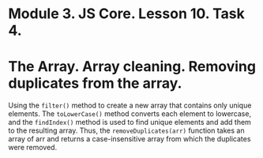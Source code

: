 # Module 3. JS Core. Lesson 10. Task 4.

# The Array. Array cleaning. Removing duplicates from the array.

Using the `filter()` method to create a new array that contains only unique elements. The `toLowerCase()` method converts each element to lowercase, and the `findIndex()` method is used to find unique elements and add them to the resulting array. Thus, the `removeDuplicates(arr)` function takes an array of arr and returns a case-insensitive array from which the duplicates were removed.
